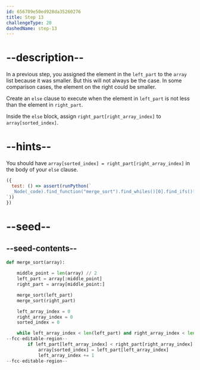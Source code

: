 ```yaml
---
id: 656709e50ed928da35260276
title: Step 13
challengeType: 20
dashedName: step-13
---
```


# --description--

In a previous step, you assigned the element in the `left_part` to the `array` list because it was smaller. But this will not always be the case. In some comparison cases, the element on the right could be smaller. 

Create an `else` clause to execute when the element in `left_part` is not less than the element in `right_part`.

Inside the `else` block, assign `right_part[right_array_index]` to `array[sorted_index]`.

# --hints--

You should have `array[sorted_index] = right_part[right_array_index]` in the body of your `else` clause.

```js
({
  test: () => assert(runPython(`
  _Node(_code).find_function("merge_sort").find_whiles()[0].find_ifs()[0].find_bodies()[1].find_body()[0].is_equivalent("array[sorted_index] = right_part[right_array_index]")
`))
})
```

# --seed--

## --seed-contents--

```py
def merge_sort(array):
    
    middle_point = len(array) // 2
    left_part = array[:middle_point]
    right_part = array[middle_point:]

    merge_sort(left_part)
    merge_sort(right_part)

    left_array_index = 0
    right_array_index = 0
    sorted_index = 0

    while left_array_index < len(left_part) and right_array_index < len(right_part):
--fcc-editable-region--
        if left_part[left_array_index] < right_part[right_array_index]:
            array[sorted_index] = left_part[left_array_index]
            left_array_index += 1
--fcc-editable-region--
```
